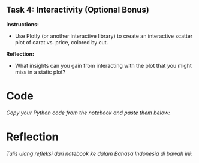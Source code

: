 ## Task 4: Interactivity (Optional Bonus)

**Instructions:**
- Use Plotly (or another interactive library) to create an interactive scatter plot of carat vs. price, colored by cut.

**Reflection:**
- What insights can you gain from interacting with the plot that you might miss in a static plot?

# Code
_Copy your Python code from the notebook and paste them below:_

# Reflection
_Tulis ulang refleksi dari notebook ke dalam Bahasa Indonesia di bawah ini:_

